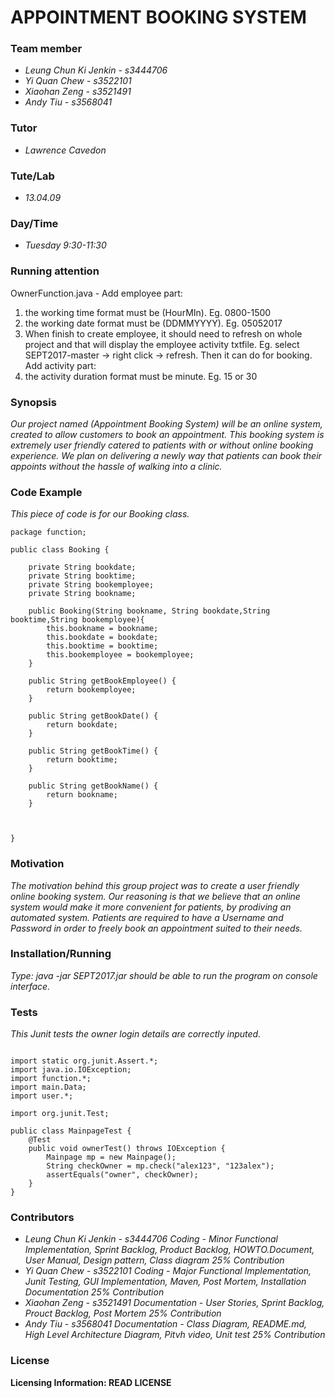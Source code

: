 APPOINTMENT BOOKING SYSTEM
==
### Team member
* *Leung Chun Ki Jenkin - s3444706* 
* *Yi Quan Chew - s3522101*
* *Xiaohan Zeng - s3521491*   
* *Andy Tiu - s3568041*

### Tutor
* *Lawrence Cavedon*

### Tute/Lab
* *13.04.09*

### Day/Time
* *Tuesday 9:30-11:30*

### Running attention
OwnerFunction.java - 
Add employee part:
1. the working time format must be (HourMIn). Eg. 0800-1500
2. the working date format must be (DDMMYYYY). Eg. 05052017
3. When finish to create employee, it should need to refresh on whole project and that will display the employee activity txtfile. Eg. select SEPT2017-master -> right click -> refresh. Then it can do for booking.
Add activity part:
1. the activity duration format must be minute. Eg. 15 or 30

### Synopsis

*Our project named (Appointment Booking System) will be an online system, created to allow customers to book an appointment. This booking system is extremely user friendly catered to patients with or without online booking experience. We plan on delivering a newly way that patients can book their appoints without the hassle of walking into a clinic.*
    
### Code Example
*This piece of code is for our Booking class.*
```
package function;

public class Booking {
	
	private String bookdate;
	private String booktime;
	private String bookemployee;
	private String bookname;
	
	public Booking(String bookname, String bookdate,String booktime,String bookemployee){
		this.bookname = bookname;
		this.bookdate = bookdate;
		this.booktime = booktime;
		this.bookemployee = bookemployee;
	}
	
	public String getBookEmployee() {
		return bookemployee;
	}

	public String getBookDate() {
		return bookdate;
	}
	
	public String getBookTime() {
		return booktime;
	}
	
	public String getBookName() {
		return bookname;
	}
	
	

}
```
### Motivation
*The motivation behind this group project was to create a user friendly online booking system. Our reasoning is that we believe that an online system would make it more convenient for patients, by prodiving an automated system. Patients are required to have a Username and Password in order to freely book an appointment suited to their needs.*

### Installation/Running
*Type:
java -jar SEPT2017.jar
should be able to run the program on console interface.*

### Tests
*This Junit tests the owner login details are correctly inputed.*

```package junitTest;

import static org.junit.Assert.*;
import java.io.IOException;
import function.*;
import main.Data;
import user.*;

import org.junit.Test;

public class MainpageTest {
	@Test
	public void ownerTest() throws IOException {
		Mainpage mp = new Mainpage();
		String checkOwner = mp.check("alex123", "123alex");
		assertEquals("owner", checkOwner);
	}
}
```
### Contributors
* *Leung Chun Ki Jenkin - s3444706 Coding - Minor Functional Implementation, Sprint Backlog, Product Backlog, HOWTO.Document, User Manual, Design pattern, Class diagram 25% Contribution* 
* *Yi Quan Chew - s3522101 Coding -  Major Functional Implementation, Junit Testing, GUI Implementation, Maven, Post Mortem, Installation Documentation   25% Contribution*
* *Xiaohan Zeng - s3521491 Documentation - User Stories, Sprint Backlog, Prouct Backlog, Post Mortem 		  25% Contribution*   
* *Andy Tiu - s3568041 Documentation - Class Diagram, README.md, High Level Architecture Diagram, Pitvh video, Unit test 25% Contribution*



### License

**Licensing Information: READ LICENSE**
